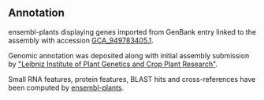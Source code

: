 **Annotation**
----------

ensembl-plants displaying genes imported from GenBank entry linked to the assembly with accession [GCA\_949783405.1](http://www.ebi.ac.uk/ena/data/view/GCA_949783405.1).

Genomic annotation was deposited along with initial assembly submission by ["Leibniz Institute of Plant Genetics and Crop Plant Research"](URL_GOES_HERE).

Small RNA features, protein features, BLAST hits and cross-references have been
computed by [ensembl-plants](https://plants.ensembl.org/info/genome/annotation/index.html).
